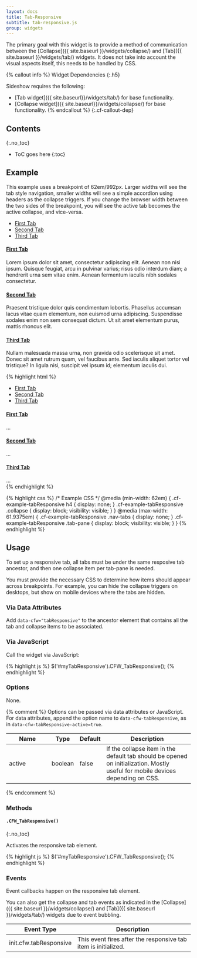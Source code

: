 ```yaml
---
layout: docs
title: Tab-Responsive
subtitle: tab-responsive.js
group: widgets
---
```


The primary goal with this widget is to provide a method of communication between the [Collapse]({{ site.baseurl }}/widgets/collapse/) and [Tab]({{ site.baseurl }}/widgets/tab/) widgets.  It does not take into account the visual aspects itself, this needs to be handled by CSS.

{% callout info %}
Widget Dependencies
{:.h5}

Sideshow requires the following:

* [Tab widget]({{ site.baseurl}}/widgets/tab/) for base functionality.
* [Collapse widget]({{ site.baseurl}}/widgets/collapse/) for base functionality.
{% endcallout %}
{:.cf-callout-dep}

## Contents
{:.no_toc}

* ToC goes here
{:toc}

## Example

This example uses a breakpoint of 62em/992px.  Larger widths will see the tab style navigation, smaller widths will see a simple accordion using headers as the collapse triggers.  If you change the browser width between the two sides of the breakpoint, you will see the active tab becomes the active collapse, and vice-versa.

<div class="cf-example">
    <div data-cfw="tabResponsive" class="cf-example-tabResponsive">
        <ul class="nav nav-tabs">
            <li class="nav-item"><a href="#tabr0" class="nav-link" data-cfw="tab">First Tab</a></li>
            <li class="nav-item"><a href="#tabr1" class="nav-link" data-cfw="tab">Second Tab</a></li>
            <li class="nav-item"><a href="#tabr2" class="nav-link" data-cfw="tab">Third Tab</a></li>
        </ul>
        <div class="tab-content">
            <div id="tabr0" class="tab-pane">
                <h4><a href="#tabr0_collapse" data-cfw="collapse">First Tab <span class="caret"></span></a></h4>
                <div  id="tabr0_collapse" class="collapse">
                    <p>Lorem ipsum dolor sit amet, consectetur adipiscing elit. Aenean non nisi ipsum. Quisque feugiat, arcu in pulvinar varius; risus odio interdum diam; a hendrerit urna sem vitae enim. Aenean fermentum iaculis nibh sodales consectetur.</p>
                </div>
            </div>
            <div id="tabr1" class="tab-pane">
                <h4><a href="#tabr1_collapse" data-cfw="collapse">Second Tab <span class="caret"></span></a></h4>
                <div id="tabr1_collapse" class="collapse">
                    <p>Praesent tristique dolor quis condimentum lobortis. Phasellus accumsan lacus vitae quam elementum, non euismod urna adipiscing. Suspendisse sodales enim non sem consequat dictum. Ut sit amet elementum purus, mattis rhoncus elit.</p>
                </div>
            </div>
            <div id="tabr2" class="tab-pane">
                <h4><a href="#tabr2_collapse" data-cfw="collapse">Third Tab <span class="caret"></span></a></h4>
                <div id="tabr2_collapse" class="collapse">
                    <p>Nullam malesuada massa urna, non gravida odio scelerisque sit amet. Donec sit amet rutrum quam, vel faucibus ante. Sed iaculis aliquet tortor vel tristique? In ligula nisi, suscipit vel ipsum id; elementum iaculis dui.</p>
                </div>
            </div>
        </div>
    </div>
</div>

{% highlight html %}
<div data-cfw="tabResponsive" class="cf-example-tabResponsive">
    <ul class="nav nav-tabs">
        <li class="nav-item"><a href="#tabr0" class="nav-link" data-cfw="tab">First Tab</a></li>
        <li class="nav-item"><a href="#tabr1" class="nav-link" data-cfw="tab">Second Tab</a></li>
        <li class="nav-item"><a href="#tabr2" class="nav-link" data-cfw="tab">Third Tab</a></li>
    </ul>
    <div class="tab-content">
        <div id="tabr0" class="tab-pane">
            <h4><a href="#tabr0_collapse" data-cfw="collapse">First Tab <span class="caret"></span></a></h4>
            <div  id="tabr0_collapse" class="collapse">
                ...
            </div>
        </div>
        <div id="tabr1" class="tab-pane">
            <h4><a href="#tabr1_collapse" data-cfw="collapse">Second Tab <span class="caret"></span></a></h4>
            <div  id="tabr1_collapse" class="collapse">
                ...
            </div>
        </div>
        <div id="tabr2" class="tab-pane">
            <h4><a href="#tabr2_collapse" data-cfw="collapse">Third Tab <span class="caret"></span></a></h4>
            <div  id="tabr2_collapse" class="collapse">
                ...
            </div>
        </div>
    </div>
</div>
{% endhighlight %}

{% highlight css %}
/* Example CSS */
@media (min-width: 62em) {
    .cf-example-tabResponsive h4 {
        display: none;
    }
    .cf-example-tabResponsive .collapse {
        display: block;
        visibility: visible;
    }
}
@media (max-width: 61.9375em) {
    .cf-example-tabResponsive .nav-tabs {
        display: none;
    }
    .cf-example-tabResponsive .tab-pane {
        display: block;
        visibility: visible;
    }
}
{% endhighlight %}

## Usage

To set up a responsive tab, all tabs must be under the same resposive tab ancestor, and then one collapse item per tab-pane is needed.

You must provide the necessary CSS to determine how items should appear across breakpoints.  For example, you can hide the collapse triggers on desktops, but show on mobile devices where the tabs are hidden.

### Via Data Attributes

Add `data-cfw="tabResponsive"` to the ancestor element that contains all the tab and collapse items to be associated.

### Via JavaScript

Call the widget via JavaScript:

{% highlight js %}
$('#myTabResponsive').CFW_TabResponsive();
{% endhighlight %}

### Options

None.

{% comment %}
Options can be passed via data attributes or JavaScript. For data attributes, append the option name to `data-cfw-tabResponsive`, as in `data-cfw-tabResponsive-active=true`.

<div class="table-scroll">
    <table class="table table-bordered table-striped">
        <thead>
            <tr>
                <th style="width: 100px;">Name</th>
                <th style="width: 50px;">Type</th>
                <th style="width: 50px;">Default</th>
                <th>Description</th>
            </tr>
        </thead>
        <tbody>
            <tr>
                <td>active</td>
                <td>boolean</td>
                <td>false</td>
                <td>If the collapse item in the default tab should be opened on initialization. Mostly useful for mobile devices depending on CSS.</td>
            </tr>
        </tbody>
    </table>
</div>
{% endcomment %}

### Methods

#### `.CFW_TabResponsive()`
{:.no_toc}

Activates the responsive tab element.

{% highlight js %}
$('#myTabResponsive').CFW_TabResponsive();
{% endhighlight %}

### Events

Event callbacks happen on the responsive tab element.

You can also get the collapse and tab events as indicated in the [Collapse]({{ site.baseurl }}/widgets/collapse/) and [Tab]({{ site.baseurl }}/widgets/tab/) widgets due to event bubbling.

<div class="table-scroll">
    <table class="table table-bordered table-striped">
        <thead>
            <tr>
                <th style="width: 150px;">Event Type</th>
                <th>Description</th>
            </tr>
        </thead>
        <tbody>
            <tr>
                <td>init.cfw.tabResponsive</td>
                <td>This event fires after the responsive tab item is initialized.</td>
            </tr>
        </tbody>
    </table>
</div>
